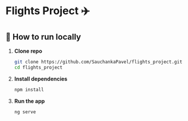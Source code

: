# Flights Project ✈️


## 🚀 How to run locally

1. **Clone repo**  
   ```sh
   git clone https://github.com/SauchankaPavel/flights_project.git
   cd flights_project

2. **Install dependencies**  
   ```sh
   npm install

3. **Run the app**  
   ```sh
   ng serve
